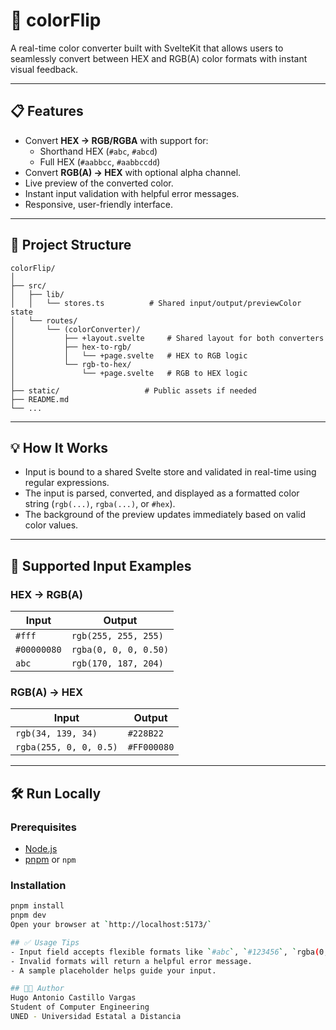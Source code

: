 # 🎨 colorFlip  
A real-time color converter built with SvelteKit that allows users to seamlessly convert between HEX and RGB(A) color formats with instant visual feedback.

---

## 📋 Features

- Convert **HEX → RGB/RGBA** with support for:
  - Shorthand HEX (`#abc`, `#abcd`)
  - Full HEX (`#aabbcc`, `#aabbccdd`)
- Convert **RGB(A) → HEX** with optional alpha channel.
- Live preview of the converted color.
- Instant input validation with helpful error messages.
- Responsive, user-friendly interface.

---

## 📁 Project Structure

```plaintext
colorFlip/
│
├── src/
│   ├── lib/
│   │   └── stores.ts          # Shared input/output/previewColor state
│   └── routes/
│       └── (colorConverter)/
│           ├── +layout.svelte     # Shared layout for both converters
│           ├── hex-to-rgb/
│           │   └── +page.svelte   # HEX to RGB logic
│           └── rgb-to-hex/
│               └── +page.svelte   # RGB to HEX logic
│
├── static/                   # Public assets if needed
├── README.md
└── ...  
```
---

## 💡 How It Works

- Input is bound to a shared Svelte store and validated in real-time using regular expressions.
- The input is parsed, converted, and displayed as a formatted color string (`rgb(...)`, `rgba(...)`, or `#hex`).
- The background of the preview updates immediately based on valid color values.

---

## 🧪 Supported Input Examples

### HEX → RGB(A)
| Input         | Output                |
|---------------|------------------------|
| `#fff`        | `rgb(255, 255, 255)`   |
| `#00000080`   | `rgba(0, 0, 0, 0.50)`  |
| `abc`         | `rgb(170, 187, 204)`   |

### RGB(A) → HEX
| Input                    | Output        |
|--------------------------|----------------|
| `rgb(34, 139, 34)`       | `#228B22`      |
| `rgba(255, 0, 0, 0.5)`   | `#FF000080`    |

---

## 🛠️ Run Locally

### Prerequisites
- [Node.js](https://nodejs.org/)
- [pnpm](https://pnpm.io/) or `npm`

### Installation

```bash
pnpm install
pnpm dev
Open your browser at `http://localhost:5173/`

## ✅ Usage Tips
- Input field accepts flexible formats like `#abc`, `#123456`, `rgba(0, 0, 0, 0.5)` and more.
- Invalid formats will return a helpful error message.
- A sample placeholder helps guide your input.

## 👨‍💻 Author
Hugo Antonio Castillo Vargas  
Student of Computer Engineering  
UNED - Universidad Estatal a Distancia
